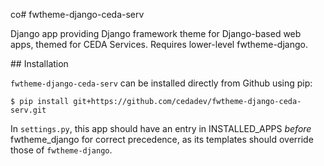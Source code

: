 co# fwtheme-django-ceda-serv

Django app providing Django framework theme for Django-based web apps, themed for CEDA Services. Requires lower-level fwtheme-django.

## Installation

`fwtheme-django-ceda-serv` can be installed directly from Github using pip:

```
$ pip install git+https://github.com/cedadev/fwtheme-django-ceda-serv.git
```

In `settings.py`, this app should have an entry in INSTALLED_APPS *before* fwtheme_django for correct precedence, as its templates should override those of `fwtheme-django`.